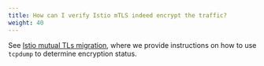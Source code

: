 ```yaml
---
title: How can I verify Istio mTLS indeed encrypt the traffic?
weight: 40
---
```


See [Istio mutual TLs migration](/docs/tasks/security/authentication/mtls-migration), where we
provide instructions on how to use `tcpdump` to determine encryption status.
